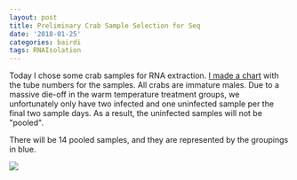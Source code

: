 ```yaml
---
layout: post
title: Preliminary Crab Sample Selection for Seq
date: '2018-01-25'
categories: bairdi
tags: RNAIsolation
---
```

Today I chose some crab samples for RNA extraction. [I made a chart](http://owl.fish.washington.edu/scaphapoda/grace/Crab-project/Samples-for-RNA-isolation.png) with the tube numbers for the samples. All crabs are immature males. Due to a massive die-off in the warm temperature treatment groups, we unfortunately only have two infected and one uninfected sample per the final two sample days. As a result, the uninfected samples will not be "pooled". 

There will be 14 pooled samples, and they are represented by the groupings in blue. 

![](http://owl.fish.washington.edu/scaphapoda/grace/Crab-project/Samples-for-RNA-isolation.png)
